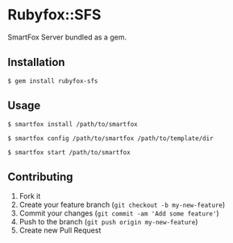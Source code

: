 # Rubyfox::SFS

SmartFox Server bundled as a gem.

## Installation

    $ gem install rubyfox-sfs

## Usage

    $ smartfox install /path/to/smartfox

    $ smartfox config /path/to/smartfox /path/to/template/dir

    $ smartfox start /path/to/smartfox

## Contributing

1. Fork it
2. Create your feature branch (`git checkout -b my-new-feature`)
3. Commit your changes (`git commit -am 'Add some feature'`)
4. Push to the branch (`git push origin my-new-feature`)
5. Create new Pull Request
